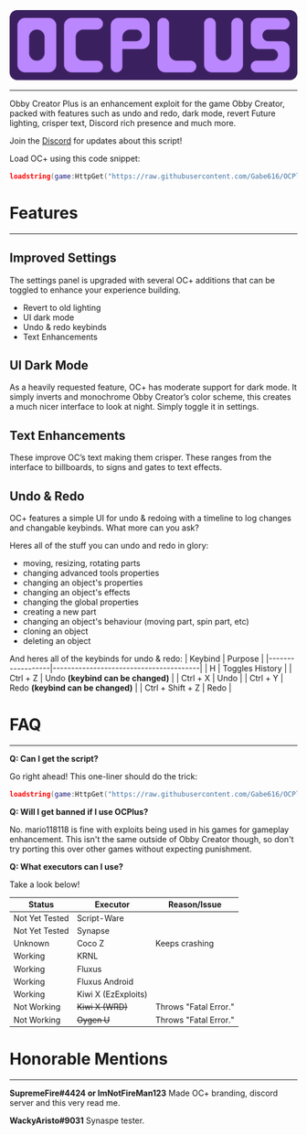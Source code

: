 ![OCPLUS](https://raw.githubusercontent.com/Gabe616/OCPlus/main/OCPLUS%20(1).png "https://raw.githubusercontent.com/Gabe616/OCPlus/main/OCPLUS%20(1).png")

---
Obby Creator Plus is an enhancement exploit for the game Obby Creator, packed with features such as undo and redo, dark mode, revert Future lighting, crisper text, Discord rich presence and much more.

Join the [Discord](https://discord.gg/Mpw6b7vQfJ) for updates about this script!

Load OC+ using this code snippet:
```lua
loadstring(game:HttpGet("https://raw.githubusercontent.com/Gabe616/OCPlus/main/loader.lua"))()
```

# Features
--- 
## Improved Settings 
The settings panel is upgraded with several OC+ additions that can be toggled to enhance your experience building. 
- Revert to old lighting 
- UI dark mode 
- Undo & redo keybinds 
- Text Enhancements

## UI Dark Mode 
As a heavily requested feature, OC+ has moderate support for dark mode. It simply inverts and monochrome Obby Creator’s color scheme, this creates a much nicer interface to look at night. Simply toggle it in settings. 

## Text Enhancements 
These improve OC’s text making them crisper. These ranges from the interface to billboards, to signs and gates to text effects. 

## Undo & Redo 
OC+ features a simple UI for undo & redoing with a timeline to log changes and changable keybinds. What more can you ask?

Heres all of the stuff you can undo and redo in glory:
- moving, resizing, rotating parts
- changing advanced tools properties
- changing an object's properties
- changing an object's effects
- changing the global properties
- creating a new part
- changing an object's behaviour (moving part, spin part, etc)
- cloning an object
- deleting an object

And heres all of the keybinds for undo & redo:
| Keybind          | Purpose                                |
|------------------|----------------------------------------|
| H                | Toggles History                        |
| Ctrl + Z         | Undo **(keybind can be changed)**          |
| Ctrl + X         | Undo                                   |
| Ctrl + Y         | Redo **(keybind can be changed)**          |
| Ctrl + Shift + Z | Redo                                   |

# FAQ
---
**Q: Can I get the script?**

Go right ahead! This one-liner should do the trick:

```lua
loadstring(game:HttpGet("https://raw.githubusercontent.com/Gabe616/OCPlus/main/loader.lua"))()
```

**Q: Will I get banned if I use OCPlus?**

No. mario118118 is fine with exploits being used in his games for gameplay enhancement. This isn't the same outside of Obby Creator though, so don't try porting this over other games without expecting punishment.

**Q: What executors can I use?**

Take a look below!

| Status            | Executor              | Reason/Issue                   |
| ----------------- | --------------------- | ------------------------------ |
| Not Yet Tested | Script-Ware           |                                |
| Not Yet Tested | Synapse               |                                |
| Unknown        | Coco Z                | Keeps crashing                 |
| Working        | KRNL                  |                                |
| Working        | Fluxus                |                                |
| Working        | Fluxus Android        |                                |
| Working        | Kiwi X (EzExploits)   |                                |
| Not Working    | ~~Kiwi X (WRD)~~          | Throws "Fatal Error."          |
| Not Working    | ~~Oygen U~~               | Throws "Fatal Error."          |

# Honorable Mentions
---
**SupremeFire#4424 or ImNotFireMan123**
Made OC+ branding, discord server and this very read me.

**WackyAristo#9031**
Synaspe tester.
